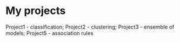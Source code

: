 # My projects
Project1 - classification; 
Project2 - clustering; 
Project3 - ensemble of models; 
Project5 - association rules
